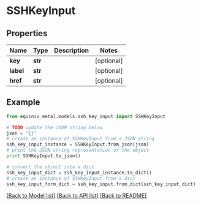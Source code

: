 # SSHKeyInput


## Properties
Name | Type | Description | Notes
------------ | ------------- | ------------- | -------------
**key** | **str** |  | [optional] 
**label** | **str** |  | [optional] 
**href** | **str** |  | [optional] 

## Example

```python
from equinix_metal.models.ssh_key_input import SSHKeyInput

# TODO update the JSON string below
json = "{}"
# create an instance of SSHKeyInput from a JSON string
ssh_key_input_instance = SSHKeyInput.from_json(json)
# print the JSON string representation of the object
print SSHKeyInput.to_json()

# convert the object into a dict
ssh_key_input_dict = ssh_key_input_instance.to_dict()
# create an instance of SSHKeyInput from a dict
ssh_key_input_form_dict = ssh_key_input.from_dict(ssh_key_input_dict)
```
[[Back to Model list]](../README.md#documentation-for-models) [[Back to API list]](../README.md#documentation-for-api-endpoints) [[Back to README]](../README.md)


